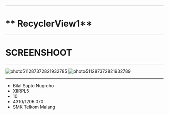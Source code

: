***
# ** RecyclerView1**
***

# **SCREENSHOOT**
***
![photo511287372821932785](https://cloud.githubusercontent.com/assets/22608303/20969801/3f702780-bcbd-11e6-976b-02c7b33220d6.jpg)
![photo511287372821932789](https://cloud.githubusercontent.com/assets/22608303/20969802/3f729588-bcbd-11e6-80f3-98ec28f268d9.jpg)
***

* Bilal Sapto Nugroho
* XIIRPL5
* 10
* 4310/1206.070
* SMK Telkom Malang

